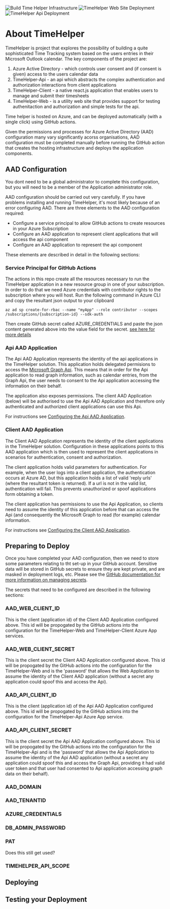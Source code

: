 ![Build Time Helper Infrastructure](https://github.com/nikkh/timehelper/workflows/Build%20Time%20Helper%20Infrastructure/badge.svg) ![TimeHelper Web Site Deployment](https://github.com/nikkh/timehelper/workflows/TimeHelper%20Web%20Site%20Deployment/badge.svg) ![TimeHelper Api Deployment](https://github.com/nikkh/timehelper/workflows/TimeHelper%20Api%20Deployment/badge.svg)

# About TimeHelper

TimeHelper is project that explores the possibility of building a quite sophisticated Time Tracking system based on the users entries in their Microsoft Outlook calendar.  The key components of the project are:

1. Azure Active Directory - which controls user consent and (if consent is given) access to the users calendar data
1. TimeHelper-Api - an api which abstracts the complex authentication and authorization interactions from client applications
1. TimeHelper-Client - a native react.js application that enables users to manage and submit their timesheets
1. TimeHelper-Web - is a utility web site that provides support for testing authenitaction and authorization and simple tests for the api.

Time helper is hosted on Azure, and can be deployed automatically (with a single click) using GitHub actions.

Given the permissions and processes for Azure Active Directory (AAD) configuration many vary significantly acorss organisations, AAD configuration must be completed manually before running the GitHub action that creates the hosting infrastructure and deploys the application components.

## AAD Configuration

You dont need to be a global administrator to complete this configuration, but you will need to be a member of the Application administrator role.

AAD configuration should be carried out very carefully.  If you have problems installing and running TimeHelper, it's most likely because of an error configuring AAD.  There are three elements to the AAD configuration required:

- Configure a service principal to allow GitHub actions to create resources in your Azure Subscription
- Configure an AAD application to represent client applications that will access the api component
- Configure an AAD application to represent the api component

These elements are described in detail in the following sections:

### Service Principal for GitHub Actions
The actions in this repo create all the resources necessary to run the TimeHelper application in a new resource group in one of your subscription.  In order to do that we need Azure credentials with contributor rights to the subscription where you will host. Run the following command in Azure CLI and copy the resultant json output to your clipboard

`az ad sp create-for-rbac --name "myApp" --role contributor --scopes /subscriptions/{subscription-id} --sdk-auth`

Then create GitHub secret called AZURE_CREDENTIALS and paste the json content generated above into the value field for the secret. [see here for more details](https://github.com/Azure/login#configure-deployment-credentials)

### Api AAD Application
The Api AAD Application represents the identity of the api applications in the TimeHelper solution.  This application holds delegated permisions to access the [Microsoft Graph Api](https://docs.microsoft.com/en-us/graph/use-the-api).  This means that in order for the Api application to read graph information, such as calendar entries, from the Graph Api, the user needs to consent to the Api application accessing the information on their behalf.

The application also exposes permissions.  The client AAD Application (below) will be authorised to use the Api AAD Application and therefore only authenticated and authorized client applications can use this Api.

For instructions see [Configuring the Api AAD Application](configure_api_app.md).

### Client AAD Application
The Client AAD Application represents the identity of the client applications in the TimeHelper solution.  Configuration in these applications points to this AAD application which is then used to represent the client applications in scenarios for authentication, consent and authorization.

The client application holds valid parameters for authentication.  For example, when the user logs into a client application, the authentication occurs at Azure AD, but this application holds a list of valid 'reply urls' (where the resultant token is returned).  If a url is not in the valid list, authentication will fail.  This prevents unauthorized or spoof applications form obtaining a token.

The client application has permissions to use the Api Application, so clients need to assume the identity of this application before that can access the Api (and consequently the Microsoft Graph to read (for example) calendar information.

For instructions see [Configuring the Client AAD Application](configure_client_app.md).

## Preparing to Deploy

Once you have completed your AAD configuration, then we need to store some parameters relating to tht set-up in your GitHub account.  Sensitive data will be stored in GitHub secrets to ensure they are kept private, and are masked in deployment logs, etc. Please see the [GitHub documentation for more information on managing secrets](https://docs.github.com/en/free-pro-team@latest/actions/reference/encrypted-secrets).

The secrets that need to be configured are described in the following sections:

### AAD_WEB_CLIENT_ID
This is the client (application id) of the Client AAD Application configured above.  This id will be propogated by the GitHub actions into the configuration for the TimeHelper-Web and TimeHelper-Client Azure App services.

### AAD_WEB_CLIENT_SECRET
This is the client secret the Client AAD Application configured above.  This id will be propogated by the GitHub actions into the configuration for the TimeHelper-Web and is the 'password' that allows the Web Application to assume the identity of the Client AAD application (without a secret any application could spoof this and access the Api).

### AAD_API_CLIENT_ID
This is the client (application id) of the Api AAD Application configured above.  This id will be propogated by the GitHub actions into the configuration for the TimeHelper-Api  Azure App service.

### AAD_API_CLIENT_SECRET
This is the client secret the Api AAD Application configured above.  This id will be propogated by the GitHub actions into the configuration for the TimeHelper-Api and is the 'password' that allows the Api Application to assume the identity of the Api AAD application (without a secret any application could spoof this and access the Graph Api, providing it had valid user token and that user had consented to Api application accessing graph data on their behalf).

### AAD_DOMAIN

### AAD_TENANTID
### AZURE_CREDENTIALS
### DB_ADMIN_PASSWORD
### PAT
Does this still get used?
### TIMEHELPER_API_SCOPE


## Deploying
## Testing your Deployment

